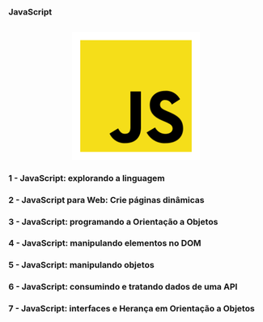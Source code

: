 ##
### JavaScript
##

<p align="center">
  <img alt="...." src="./src/js.png" width="50%">
</p>

### 1 - JavaScript: explorando a linguagem

### 2 - JavaScript para Web: Crie páginas dinâmicas

### 3 - JavaScript: programando a Orientação a Objetos

### 4 - JavaScript: manipulando elementos no DOM

### 5 - JavaScript: manipulando objetos

### 6 - JavaScript: consumindo e tratando dados de uma API

### 7 - JavaScript: interfaces e Herança em Orientação a Objetos